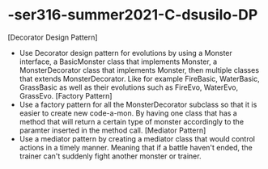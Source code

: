 # -ser316-summer2021-C-dsusilo-DP
[Decorator Design Pattern]
- Use Decorator design pattern for evolutions by using a Monster interface, a BasicMonster class that implements Monster, a MonsterDecorator class that implements Monster,
then multiple classes that extends MonsterDecorator. Like for example FireBasic, WaterBasic, GrassBasic as well as their evolutions such as FireEvo, WaterEvo, GrassEvo.
[Factory Pattern]
- Use a factory pattern for all the MonsterDecorator subclass so that it is easier to create new code-a-mon. By having one class that has a method that will return a certain type
of monster accordingly to the paramter inserted in the method call.
[Mediator Pattern]
- Use a mediator pattern by creating a mediator class that would control actions in a timely manner. Meaning that if a battle haven't ended, the trainer can't suddenly fight 
another monster or trainer. 